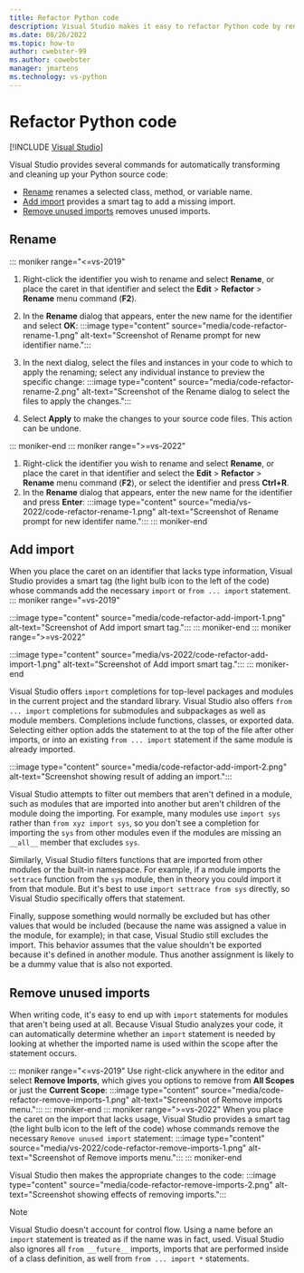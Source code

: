 ```yaml
---
title: Refactor Python code
description: Visual Studio makes it easy to refactor Python code by renaming identifiers, extracting methods, adding imports, and removing unused imports.
ms.date: 08/26/2022
ms.topic: how-to
author: cwebster-99
ms.author: cowebster
manager: jmartens
ms.technology: vs-python
---
```

# Refactor Python code

 [!INCLUDE [Visual Studio](~/includes/applies-to-version/vs-windows-only.md)]

Visual Studio provides several commands for automatically transforming and cleaning up your Python source code:

- [Rename](#rename) renames a selected class, method, or variable name.
- [Add import](#add-import) provides a smart tag to add a missing import.
- [Remove unused imports](#remove-unused-imports) removes unused imports.

## Rename

::: moniker range="<=vs-2019"

1. Right-click the identifier you wish to rename and select **Rename**, or place the caret in that identifier and select the **Edit** > **Refactor** > **Rename** menu command (**F2**).
1. In the **Rename** dialog that appears, enter the new name for the identifier and select **OK**:
:::image type="content" source="media/code-refactor-rename-1.png" alt-text="Screenshot of Rename prompt for new identifier name.":::

1. In the next dialog, select the files and instances in your code to which to apply the renaming; select any individual instance to preview the specific change:
:::image type="content" source="media/code-refactor-rename-2.png" alt-text="Screenshot of the Rename dialog to select the files to apply the changes.":::

1. Select **Apply** to make the changes to your source code files. This action can be undone.

::: moniker-end
::: moniker range=">=vs-2022"

1. Right-click the identifier you wish to rename and select **Rename**, or place the caret in that identifier and select the **Edit** > **Refactor** > **Rename** menu command (**F2**), or select the identifier and press **Ctrl+R**.
1. In the **Rename** dialog that appears, enter the new name for the identifier and press **Enter**:
:::image type="content" source="media/vs-2022/code-refactor-rename-1.png" alt-text="Screenshot of Rename prompt for new identifer name.":::
::: moniker-end

## Add import

When you place the caret on an identifier that lacks type information, Visual Studio provides a smart tag (the light bulb icon to the left of the code) whose commands add the necessary `import` or `from ... import` statement.
::: moniker range="=vs-2019"

:::image type="content" source="media/code-refactor-add-import-1.png" alt-text="Screenshot of Add import smart tag.":::
::: moniker-end
::: moniker range=">=vs-2022"

:::image type="content" source="media/vs-2022/code-refactor-add-import-1.png" alt-text="Screenshot of Add import smart tag.":::
::: moniker-end

Visual Studio offers `import` completions for top-level packages and modules in the current project and the standard library. Visual Studio also offers `from ... import` completions for submodules and subpackages as well as module members. Completions include functions, classes, or exported data. Selecting either option adds the statement to at the top of the file after other imports, or into an existing `from ... import` statement if the same module is already imported.

:::image type="content" source="media/code-refactor-add-import-2.png" alt-text="Screenshot showing result of adding an import.":::

Visual Studio attempts to filter out members that aren't defined in a module, such as modules that are imported into another but aren't children of the module doing the importing. For example, many modules use `import sys` rather than `from xyz import sys`, so you don't see a completion for importing the `sys` from other modules even if the modules are missing an `__all__` member that excludes `sys`.

Similarly, Visual Studio filters functions that are imported from other modules or the built-in namespace. For example, if a module imports the `settrace` function from the `sys` module, then in theory you could import it from that module. But it's best to use `import settrace from sys` directly, so Visual Studio specifically offers that statement.

Finally, suppose something would normally be excluded but has other values that would be included (because the name was assigned a value in the module, for example); in that case, Visual Studio still excludes the import. This behavior assumes that the value shouldn't be exported because it's defined in another module. Thus another assignment is likely to be a dummy value that is also not exported.

## Remove unused imports

When writing code, it's easy to end up with `import` statements for modules that aren't being used at all. Because Visual Studio analyzes your code, it can automatically determine whether an `import` statement is needed by looking at whether the imported name is used within the scope after the statement occurs.

::: moniker range="<=vs-2019"
Use right-click anywhere in the editor and select **Remove Imports**, which gives you options to remove from **All Scopes** or just the **Current Scope**:
:::image type="content" source="media/code-refactor-remove-imports-1.png" alt-text="Screenshot of Remove imports menu.":::
::: moniker-end
::: moniker range=">=vs-2022"
When you place the caret on the import that lacks usage, Visual Studio provides a smart tag (the light bulb icon to the left of the code) whose commands remove the necessary `Remove unused import` statement:
:::image type="content" source="media/vs-2022/code-refactor-remove-imports-1.png" alt-text="Screenshot of Remove imports menu.":::
::: moniker-end

Visual Studio then makes the appropriate changes to the code:
:::image type="content" source="media/code-refactor-remove-imports-2.png" alt-text="Screenshot showing effects of removing imports.":::

  > [!Note]
  > Visual Studio doesn't account for control flow. Using a name before an `import` statement is treated as if the name was in fact, used. Visual Studio also ignores all `from __future__` imports, imports that are performed inside of a class definition, as well from `from ... import *` statements.
